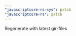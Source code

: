 ```yaml
---
"javascriptcore-rs-sys": patch
"javascriptcore-rs": patch
---
```


Regenerate with latest gir-files

